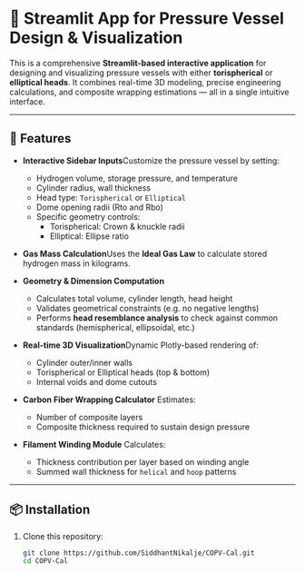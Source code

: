 # 🧪 Streamlit App for Pressure Vessel Design & Visualization

This is a comprehensive **Streamlit-based interactive application** for designing and visualizing pressure vessels with either **torispherical** or **elliptical heads**. It combines real-time 3D modeling, precise engineering calculations, and composite wrapping estimations — all in a single intuitive interface.

---

## 🚀 Features

- **Interactive Sidebar Inputs**Customize the pressure vessel by setting:

  - Hydrogen volume, storage pressure, and temperature
  - Cylinder radius, wall thickness
  - Head type: `Torispherical` or `Elliptical`
  - Dome opening radii (Rto and Rbo)
  - Specific geometry controls:
    - Torispherical: Crown & knuckle radii
    - Elliptical: Ellipse ratio
- **Gas Mass Calculation**Uses the **Ideal Gas Law** to calculate stored hydrogen mass in kilograms.
- **Geometry & Dimension Computation**

  - Calculates total volume, cylinder length, head height
  - Validates geometrical constraints (e.g. no negative lengths)
  - Performs **head resemblance analysis** to check against common standards (hemispherical, ellipsoidal, etc.)
- **Real-time 3D Visualization**Dynamic Plotly-based rendering of:

  - Cylinder outer/inner walls
  - Torispherical or Elliptical heads (top & bottom)
  - Internal voids and dome cutouts
- **Carbon Fiber Wrapping Calculator**
  Estimates:

  - Number of composite layers
  - Composite thickness required to sustain design pressure
- **Filament Winding Module**
  Calculates:

  - Thickness contribution per layer based on winding angle
  - Summed wall thickness for `helical` and `hoop` patterns

---

## 📦 Installation

1. Clone this repository:
   ```bash
   git clone https://github.com/SiddhantNikalje/COPV-Cal.git
   cd COPV-Cal

   ```
